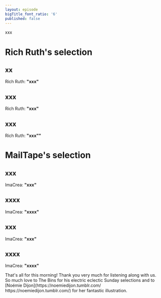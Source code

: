 ```yaml
---
layout: episode
bigTitle_font_ratio: '6'
published: false
---
```

<p id="introduction"> xxx
</p> 

# Rich Ruth's selection

##  xx
Rich Ruth: **"**xxx**"**

##  xxx
Rich Ruth: **"**xxx**"**

## xxx
Rich Ruth: **"**xxx"**"**

# MailTape's selection

## xxx
ImaCrea: **"**xxx**"**

## xxxx
ImaCrea: **"**xxxx**"**

## xxx
ImaCrea: **"**xxx**"**

## xxxx
ImaCrea: **"**xxxx**"**

<p id="outroduction">That's all for this morning! Thank you very much for listening along with us. So much love to The Bins for his electric eclectic Sunday selections and to [Noémie Dijon](https://noemiedijon.tumblr.com/ https://noemiedijon.tumblr.com/) for her fantastic illustration.</p>

